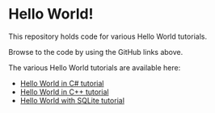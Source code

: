 # Hello World!

This repository holds code for various Hello World tutorials.

Browse to the code by using the GitHub links above.

The various Hello World tutorials are available here:

- [Hello World in C# tutorial](https://github.com/xaya/xaya_tutorials/wiki/Hello-World!)
- [Hello World in C++ tutorial](https://github.com/xaya/xaya_tutorials/wiki/Hello-World-C--)
- [Hello World with SQLite tutorial](https://github.com/xaya/xaya_tutorials/wiki/Hello-World-with-SQLite)

